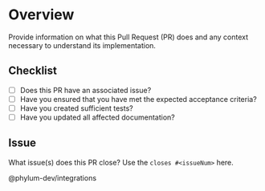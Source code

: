 # Overview

Provide information on what this Pull Request (PR) does and any context necessary to understand its implementation.

## Checklist

- [ ] Does this PR have an associated issue?
- [ ] Have you ensured that you have met the expected acceptance criteria?
- [ ] Have you created sufficient tests?
- [ ] Have you updated all affected documentation?

## Issue

What issue(s) does this PR close? Use the `closes #<issueNum>` here.

@phylum-dev/integrations
